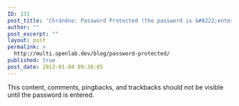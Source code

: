 ```yaml
---
ID: 131
post_title: 'Chráněno: Password Protected (the password is &#8222;enter&#8220;)'
author: ""
post_excerpt: ""
layout: post
permalink: >
  http://multi.openlab.dev/blog/password-protected/
published: true
post_date: 2013-01-04 09:38:05
---
```

This content, comments, pingbacks, and trackbacks should not be visible until the password is entered.